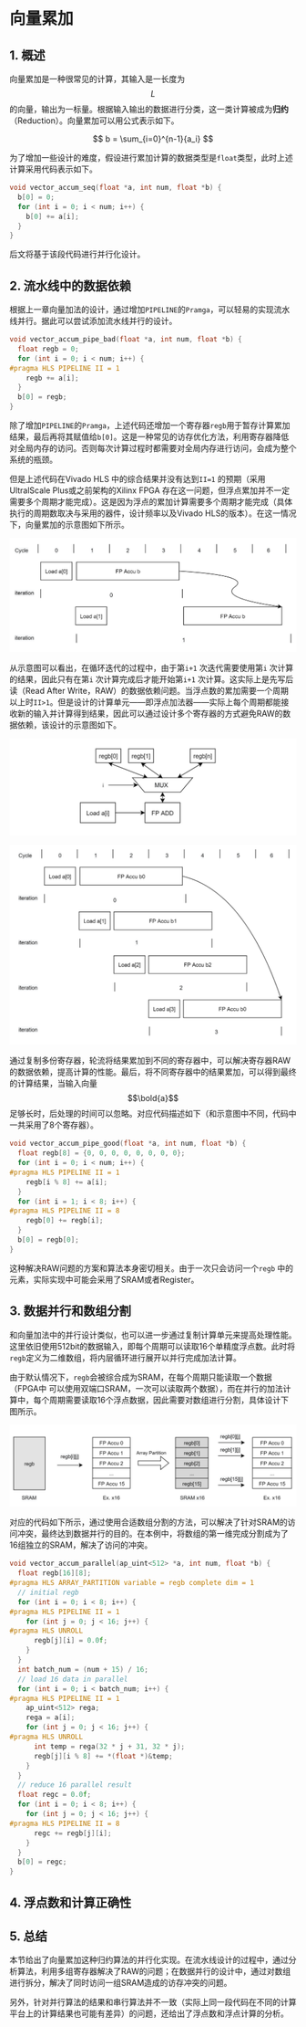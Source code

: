 # 向量累加

## 1. 概述

向量累加是一种很常见的计算，其输入是一长度为$$L$$的向量，输出为一标量。根据输入输出的数据进行分类，这一类计算被成为**归约**（Reduction）。向量累加可以用公式表示如下。

$$
b = \sum_{i=0}^{n-1}{a_i}
$$

为了增加一些设计的难度，假设进行累加计算的数据类型是`float`类型，此时上述计算采用代码表示如下。

```c
void vector_accum_seq(float *a, int num, float *b) {
  b[0] = 0;
  for (int i = 0; i < num; i++) {
    b[0] += a[i];
  }
}
```

后文将基于该段代码进行并行化设计。

## 2. 流水线中的数据依赖

根据上一章向量加法的设计，通过增加`PIPELINE`的`Pramga`，可以轻易的实现流水线并行。据此可以尝试添加流水线并行的设计。

```c
void vector_accum_pipe_bad(float *a, int num, float *b) {
  float regb = 0;
  for (int i = 0; i < num; i++) {
#pragma HLS PIPELINE II = 1
    regb += a[i];
  }
  b[0] = regb;
}
```

除了增加`PIPELINE`的`Pramga`，上述代码还增加一个寄存器`regb`用于暂存计算累加结果，最后再将其赋值给`b[0]`。这是一种常见的访存优化方法，利用寄存器降低对全局内存的访问。否则每次计算过程时都需要对全局内存进行访问，会成为整个系统的瓶颈。

但是上述代码在Vivado HLS 中的综合结果并没有达到`II=1` 的预期（采用UltralScale Plus或之前架构的Xilinx FPGA 存在这一问题，但浮点累加并不一定需要多个周期才能完成）。这是因为浮点的累加计算需要多个周期才能完成（具体执行的周期数取决与采用的器件，设计频率以及Vivado HLS的版本）。在这一情况下，向量累加的示意图如下所示。

![&#x6D6E;&#x70B9;&#x7D2F;&#x52A0;&#x793A;&#x610F;&#x56FE;](https://raw.githubusercontent.com/cea-wind/blogs_pictures/master/img20200903010436.png)

从示意图可以看出，在循环迭代的过程中，由于第`i+1` 次迭代需要使用第`i` 次计算的结果，因此只有在第`i` 次计算完成后才能开始第`i+1` 次计算。这实际上是先写后读（Read After Write，RAW）的数据依赖问题。当浮点数的累加需要一个周期以上时`II>1`。但是设计的计算单元——即浮点加法器——实际上每个周期都能接收新的输入并计算得到结果，因此可以通过设计多个寄存器的方式避免RAW的数据依赖，该设计的示意图如下。

![&#x8BBE;&#x8BA1;&#x6846;&#x56FE;](https://raw.githubusercontent.com/cea-wind/blogs_pictures/master/img20200903011244.png)

![&#x6D6E;&#x70B9;&#x7D2F;&#x52A0;&#x7684;&#x6D41;&#x6C34;&#x7EBF;&#x8BBE;&#x8BA1;](https://raw.githubusercontent.com/cea-wind/blogs_pictures/master/img20200903011442.png)

通过复制多份寄存器，轮流将结果累加到不同的寄存器中，可以解决寄存器RAW的数据依赖，提高计算的性能。最后，将不同寄存器中的结果累加，可以得到最终的计算结果，当输入向量$$\bold{a}$$足够长时，后处理的时间可以忽略。对应代码描述如下（和示意图中不同，代码中一共采用了8个寄存器）。

```c
void vector_accum_pipe_good(float *a, int num, float *b) {
  float regb[8] = {0, 0, 0, 0, 0, 0, 0, 0};
  for (int i = 0; i < num; i++) {
#pragma HLS PIPELINE II = 1
    regb[i % 8] += a[i];
  }
  for (int i = 1; i < 8; i++) {
#pragma HLS PIPELINE II = 8
    regb[0] += regb[i];
  }
  b[0] = regb[0];
}
```

这种解决RAW问题的方案和算法本身密切相关。由于一次只会访问一个`regb` 中的元素，实际实现中可能会采用了SRAM或者Register。

## 3. 数据并行和数组分割

和向量加法中的并行设计类似，也可以进一步通过复制计算单元来提高处理性能。这里依旧使用512bit的数据输入，即每个周期可以读取16个单精度浮点数。此时将`regb`定义为二维数组，将内层循环进行展开以并行完成加法计算。

由于默认情况下，`regb`会被综合成为SRAM，在每个周期只能读取一个数据（FPGA中 可以使用双端口SRAM，一次可以读取两个数据），而在并行的加法计算中，每个周期需要读取16个浮点数据，因此需要对数组进行分割，具体设计下图所示。

![&#x6570;&#x7EC4;&#x5206;&#x5272;&#x8BBE;&#x8BA1;](https://raw.githubusercontent.com/cea-wind/blogs_pictures/master/img20200903013618.png)

对应的代码如下所示，通过使用合适数组分割的方法，可以解决了针对SRAM的访问冲突，最终达到数据并行的目的。在本例中，将数组的第一维完成分割成为了16组独立的SRAM，解决了访问的冲突。

```c
void vector_accum_parallel(ap_uint<512> *a, int num, float *b) {
  float regb[16][8];
#pragma HLS ARRAY_PARTITION variable = regb complete dim = 1
  // initial regb
  for (int i = 0; i < 8; i++) {
#pragma HLS PIPELINE II = 1
    for (int j = 0; j < 16; j++) {
#pragma HLS UNROLL
      regb[j][i] = 0.0f;
    }
  }
  int batch_num = (num + 15) / 16;
  // load 16 data in parallel
  for (int i = 0; i < batch_num; i++) {
#pragma HLS PIPELINE II = 1
    ap_uint<512> rega;
    rega = a[i];
    for (int j = 0; j < 16; j++) {
#pragma HLS UNROLL
      int temp = rega(32 * j + 31, 32 * j);
      regb[j][i % 8] += *(float *)&temp;
    }
  }
  // reduce 16 parallel result
  float regc = 0.0f;
  for (int i = 0; i < 8; i++) {
    for (int j = 0; j < 16; j++) {
#pragma HLS PIPELINE II = 8
      regc += regb[j][i];
    }
  }
  b[0] = regc;
}
```

## 4. 浮点数和计算正确性



## 5. 总结

本节给出了向量累加这种归约算法的并行化实现。在流水线设计的过程中，通过分析算法，利用多组寄存器解决了RAW的问题；在数据并行的设计中，通过对数组进行拆分，解决了同时访问一组SRAM造成的访存冲突的问题。

另外，针对并行算法的结果和串行算法并不一致（实际上同一段代码在不同的计算平台上的计算结果也可能有差异）的问题，还给出了浮点数和浮点计算的分析。

